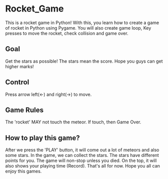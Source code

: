 # Rocket_Game
This is a rocket game in Python! With this, you learn how to create a game of rocket in Python using Pygame. You will also create game loop, Key presses to move the rocket, check collision and game over.

## Goal
Get the stars as possible! The stars mean the score. Hope you guys can get higher marks!

## Control
Press arrow left(←) and right(→) to move. 

## Game Rules
The 'rocket' MAY not touch the meteor. If touch, then Game Over.

## How to play this game?
After we press the 'PLAY' button, it will come out a lot of meteors and also some stars. In the game, we can collect the stars. The stars have different points for you. The game will non-stop unless you died. On the top, it will also shows your playing time (Record). That's all for now. Hope you all can enjoy this games.

